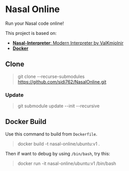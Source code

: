 # Nasal Online

Run your Nasal code online!

This project is based on:

* [__Nasal-Interpreter__: Modern Interpreter by ValKmjolnir](https://github.com/ValKmjolnir/Nasal-Interpreter)
* [__Docker__](https://www.docker.com/)

## Clone
> git clone --recurse-submodules https://github.com/sidi762/NasalOnline.git

### Update
> git submodule update --init --recursive

## Docker Build

Use this command to build from `Dockerfile`.

> docker build -t nasal-online/ubuntu:v1 .

Then if want to debug by using `/bin/bash`, try this:

> docker run -it nasal-online/ubuntu:v1 /bin/bash
